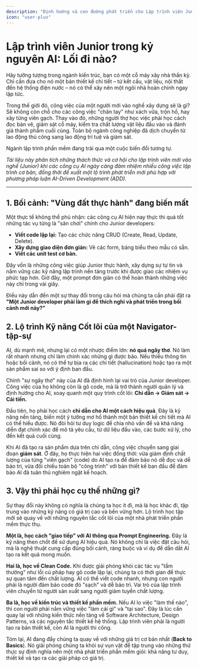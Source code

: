 ```yaml
---
description: "Định hướng và con đường phát triển cho Lập trình viên Junior trong kỷ nguyên AI-Driven Development."
icon: "user-plus"
---
```


# Lập trình viên Junior trong kỷ nguyên AI: Lối đi nào?

Hãy tưởng tượng trong ngành kiến trúc, bạn có một cỗ máy xây nhà thần kỳ. Chỉ cần đưa cho nó một bản thiết kế chi tiết – từ kết cấu, vật liệu, nội thất đến hệ thống điện nước – nó có thể xây nên một ngôi nhà hoàn chỉnh ngay lập tức.

Trong thế giới đó, công việc của một người mới vào nghề xây dựng sẽ là gì? Sẽ không còn chỗ cho các công việc "chân tay" như xách vữa, trộn hồ, hay xây từng viên gạch. Thay vào đó, những người thợ học việc phải học cách đọc bản vẽ, giám sát cỗ máy, kiểm tra chất lượng vật liệu đầu vào và đánh giá thành phẩm cuối cùng. Toàn bộ ngành công nghiệp đã dịch chuyển từ lao động thủ công sang lao động trí tuệ và giám sát.

Ngành lập trình phần mềm đang trải qua một cuộc biến đổi tương tự.

*Tài liệu này phân tích những thách thức và cơ hội cho lập trình viên mới vào nghề (Junior) khi các công cụ AI ngày càng đảm nhiệm nhiều công việc lập trình cơ bản, đồng thời đề xuất một lộ trình phát triển mới phù hợp với phương pháp luận AI-Driven Development (ADD).*

---

## 1. Bối cảnh: "Vùng đất thực hành" đang biến mất

Một thực tế không thể phủ nhận: các công cụ AI hiện nay thực thi quá tốt những tác vụ từng là "sân chơi" chính cho Junior developers:
- **Viết code lặp lại:** Tạo các chức năng CRUD (Create, Read, Update, Delete).
- **Xây dựng giao diện đơn giản:** Vẽ các form, bảng biểu theo mẫu có sẵn.
- **Viết các unit test cơ bản.**

Đây vốn là những công việc giúp Junior thực hành, xây dựng sự tự tin và nắm vững các kỹ năng lập trình nền tảng trước khi được giao các nhiệm vụ phức tạp hơn. Giờ đây, một prompt đơn giản có thể hoàn thành những việc này chỉ trong vài giây.

Điều này dẫn đến một sự thay đổi trong câu hỏi mà chúng ta cần phải đặt ra **"Một Junior developer phải làm gì để thích nghi và phát triển trong bối cảnh mới này?"**

## 2. Lộ trình Kỹ năng Cốt lõi của một Navigator-tập-sự

AI, dù mạnh mẽ, nhưng lại có một nhược điểm lớn: **nó quá ngây thơ**. Nó làm rất nhanh nhưng chỉ làm chính xác những gì được bảo. Nếu thiếu thông tin hoặc bối cảnh, nó có thể tự bịa ra các chi tiết (hallucination) hoặc tạo ra một sản phẩm sai so với ý định ban đầu. 

Chính "sự ngây thơ" này của AI đã định hình lại vai trò của Junior developer. Công việc của họ không còn là gõ code, mà là trở thành người quản lý và định hướng cho AI, xoay quanh một quy trình cốt lõi: **Chỉ dẫn -> Giám sát -> Cải tiến.**

Đầu tiên, họ phải học cách **chỉ dẫn cho AI một cách hiệu quả**. Đây là kỹ năng nền tảng, biến một ý tưởng mơ hồ thành một bản thiết kế chi tiết mà AI có thể hiểu được. Nó đòi hỏi tư duy logic để chia nhỏ vấn đề và khả năng diễn đạt chính xác để mô tả yêu cầu, từ dữ liệu đầu vào, các bước xử lý, cho đến kết quả cuối cùng.

Khi AI đã tạo ra sản phẩm dựa trên chỉ dẫn, công việc chuyển sang giai đoạn **giám sát**. Ở đây, họ thực hiện hai việc đồng thời: vừa giám định chất lượng của từng "viên gạch" (code) do AI tạo ra để đảm bảo nó dễ đọc và dễ bảo trì, vừa đối chiếu toàn bộ "công trình" với bản thiết kế ban đầu để đảm bảo AI đã tuân thủ nghiêm ngặt kế hoạch.

## 3. Vậy thì phải học cụ thể những gì?

Sự thay đổi này không có nghĩa là chúng ta học ít đi, mà là học khác đi, tập trung vào những kỹ năng có giá trị cao và bền vững hơn. Lộ trình học tập mới sẽ quay về với những nguyên tắc cốt lõi của một nhà phát triển phần mềm thực thụ.

**Một là, học cách "giao tiếp" với AI thông qua Prompt Engineering.** Đây là kỹ năng then chốt để sử dụng AI hiệu quả. Nó không chỉ là việc đặt câu hỏi, mà là nghệ thuật cung cấp đúng bối cảnh, ràng buộc và ví dụ để dẫn dắt AI tạo ra kết quả mong muốn.

**Hai là, học về Clean Code.** Khi được giải phóng khỏi các tác vụ "tầm thường" như lỗi cú pháp hay gõ code lặp lại, chúng ta có thời gian để thực sự quan tâm đến chất lượng. AI có thể viết code nhanh, nhưng con người phải là người đảm bảo code đó "sạch" và dễ bảo trì. Vai trò của lập trình viên chuyển từ người sản xuất sang người giám tuyển chất lượng.

**Ba là, học về kiến trúc và thiết kế phần mềm.** Nếu AI lo việc "làm thế nào", thì con người phải nắm vững việc "làm cái gì" và "tại sao". Đây là lúc cần quay lại với những kiến thức nền tảng về Software Architecture, Design Patterns, và các nguyên tắc thiết kế hệ thống. Lập trình viên phải là người tạo ra bản thiết kế, còn AI là người thi công.

Tóm lại, AI đang đẩy chúng ta quay về với những giá trị cơ bản nhất (**Back to Basics**). Nó giải phóng chúng ta khỏi sự vụn vặt để tập trung vào những thứ thực sự định nghĩa nên một nhà phát triển phần mềm giỏi: khả năng tư duy, thiết kế và tạo ra các giải pháp có giá trị.

